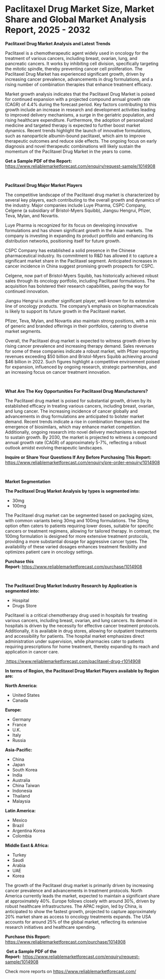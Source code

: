 <p><h1>Paclitaxel Drug Market Size, Market Share and Global Market Analysis Report, 2025 - 2032</h1></p><p><strong>Paclitaxel Drug Market Analysis and Latest Trends</strong></p>
<p><p>Paclitaxel is a chemotherapeutic agent widely used in oncology for the treatment of various cancers, including breast, ovarian, lung, and pancreatic cancers. It works by inhibiting cell division, specifically targeting the mitotic spindle, thereby preventing cancer cell proliferation. The Paclitaxel Drug Market has experienced significant growth, driven by increasing cancer prevalence, advancements in drug formulations, and a rising number of combination therapies that enhance treatment efficacy.</p><p>Market growth analysis indicates that the Paclitaxel Drug Market is poised for continued expansion with a projected compound annual growth rate (CAGR) of 4.4% during the forecast period. Key factors contributing to this growth include an increase in research and development activities leading to improved delivery mechanisms, a surge in the geriatric population, and rising healthcare expenditure. Furthermore, the adoption of personalized medicine and targeted therapy is expected to further boost market dynamics. Recent trends highlight the launch of innovative formulations, such as nanoparticle albumin-bound paclitaxel, which aim to improve therapeutic outcomes and reduce side effects. The ongoing focus on early diagnosis and novel therapeutic combinations will likely sustain the momentum of the Paclitaxel Drug Market in the years to come.</p></p>
<p><strong>Get a Sample PDF of the Report:&nbsp;</strong> <a href="https://www.reliablemarketforecast.com/enquiry/request-sample/1014908?utm_campaign=2397&utm_medium=2&utm_source=Github&utm_content=ia&utm_term=06032025&utm_id=paclitaxel-drug">https://www.reliablemarketforecast.com/enquiry/request-sample/1014908</a></p>
<p>&nbsp;</p>
<p><strong>Paclitaxel Drug Major Market Players</strong></p>
<p><p>The competitive landscape of the Paclitaxel drug market is characterized by several key players, each contributing to the overall growth and dynamics of the industry. Major companies include Luye Pharma, CSPC Company, Celgene (a subsidiary of Bristol-Myers Squibb), Jiangsu Hengrui, Pfizer, Teva, Mylan, and Novartis.</p><p>Luye Pharma is recognized for its focus on developing innovative formulations and has shown significant growth in the Asian markets. The company is investing in expanding its product portfolio and enhancing its distribution networks, positioning itself for future growth.</p><p>CSPC Company has established a solid presence in the Chinese pharmaceutical industry. Its commitment to R&D has allowed it to capture a significant market share in the Paclitaxel segment. Anticipated increases in cancer incidence in China suggest promising growth prospects for CSPC.</p><p>Celgene, now part of Bristol-Myers Squibb, has historically achieved robust sales through its oncology portfolio, including Paclitaxel formulations. The acquisition has bolstered their research capabilities, paving the way for continued innovation.</p><p>Jiangsu Hengrui is another significant player, well-known for its extensive line of oncology products. The company’s emphasis on biopharmaceuticals is likely to support its future growth in the Paclitaxel market. </p><p>Pfizer, Teva, Mylan, and Novartis also maintain strong positions, with a mix of generic and branded offerings in their portfolios, catering to diverse market segments.</p><p>Overall, the Paclitaxel drug market is expected to witness growth driven by rising cancer prevalence and increasing therapy demand. Sales revenues for some of these companies indicate a robust market, with Pfizer reporting revenues exceeding $50 billion and Bristol-Myers Squibb achieving around $46 billion in 2022. Such figures highlight a competitive environment poised for expansion, influenced by ongoing research, strategic partnerships, and an increasing focus on cancer treatment innovation.</p></p>
<p>&nbsp;</p>
<p><strong>What Are The Key Opportunities For Paclitaxel Drug Manufacturers?</strong></p>
<p><p>The Paclitaxel drug market is poised for substantial growth, driven by its established efficacy in treating various cancers, including breast, ovarian, and lung cancer. The increasing incidence of cancer globally and advancements in drug formulations are anticipated to bolster market demand. Recent trends indicate a rise in combination therapies and the emergence of biosimilars, which may enhance market competition. Additionally, ongoing research into novel delivery mechanisms is expected to sustain growth. By 2030, the market is projected to witness a compound annual growth rate (CAGR) of approximately 5-7%, reflecting a robust outlook amidst evolving therapeutic landscapes.</p></p>
<p><strong>Inquire or Share Your Questions If Any Before Purchasing This Report:</strong> <a href="https://www.reliablemarketforecast.com/enquiry/pre-order-enquiry/1014908?utm_campaign=2397&utm_medium=2&utm_source=Github&utm_content=ia&utm_term=06032025&utm_id=paclitaxel-drug">https://www.reliablemarketforecast.com/enquiry/pre-order-enquiry/1014908</a></p>
<p>&nbsp;</p>
<p><strong>Market Segmentation</strong></p>
<p><strong>The Paclitaxel Drug Market Analysis by types is segmented into:</strong></p>
<p><ul><li>30mg</li><li>100mg</li></ul></p>
<p><p>The Paclitaxel drug market can be segmented based on packaging sizes, with common variants being 30mg and 100mg formulations. The 30mg option often caters to patients requiring lower doses, suitable for specific cancers or treatment regimens, allowing for tailored therapy. In contrast, the 100mg formulation is designed for more extensive treatment protocols, providing a more substantial dosage for aggressive cancer types. The availability of these varied dosages enhances treatment flexibility and optimizes patient care in oncology settings.</p></p>
<p><strong>Purchase this Report:&nbsp;</strong><a href="https://www.reliablemarketforecast.com/purchase/1014908?utm_campaign=2397&utm_medium=2&utm_source=Github&utm_content=ia&utm_term=06032025&utm_id=paclitaxel-drug">https://www.reliablemarketforecast.com/purchase/1014908</a></p>
<p>&nbsp;</p>
<p><strong>The Paclitaxel Drug Market Industry Research by Application is segmented into:</strong></p>
<p><ul><li>Hospital</li><li>Drugs Store</li></ul></p>
<p><p>Paclitaxel is a critical chemotherapy drug used in hospitals for treating various cancers, including breast, ovarian, and lung cancers. Its demand in hospitals is driven by the necessity for effective cancer treatment protocols. Additionally, it is available in drug stores, allowing for outpatient treatments and accessibility for patients. The hospital market emphasizes direct administration under supervision, while pharmacies cater to patients requiring prescriptions for home treatment, thereby expanding its reach and application in cancer care.</p></p>
<p><a href="https://www.reliablemarketforecast.com/paclitaxel-drug-r1014908?utm_campaign=2397&utm_medium=2&utm_source=Github&utm_content=ia&utm_term=06032025&utm_id=paclitaxel-drug">&nbsp;https://www.reliablemarketforecast.com/paclitaxel-drug-r1014908</a></p>
<p><strong>In terms of Region, the Paclitaxel Drug Market Players available by Region are:</strong></p>
<p>
    <p> <strong> North America: </strong>
        <ul>
            <li>United States</li>
            <li>Canada</li>
        </ul>
        </p> 
    <p> <strong> Europe: </strong>
        <ul>
            <li>Germany</li>
            <li>France</li>
            <li>U.K.</li>
            <li>Italy</li>
            <li>Russia</li>
        </ul>
        </p> 
    <p> <strong> Asia-Pacific: </strong>
        <ul>
            <li>China</li>
            <li>Japan</li>
            <li>South Korea</li>
            <li>India</li>
            <li>Australia</li>
            <li>China Taiwan</li>
            <li>Indonesia</li>
            <li>Thailand</li>
            <li>Malaysia</li>
        </ul>
        </p> 
    <p> <strong> Latin America: </strong>
        <ul>
            <li>Mexico</li>
            <li>Brazil</li>
            <li>Argentina Korea</li>
            <li>Colombia</li>
        </ul>
        </p> 
    <p> <strong> Middle East & Africa: </strong>
        <ul>
            <li>Turkey</li>
            <li>Saudi</li>
            <li>Arabia</li>
            <li>UAE</li>
            <li>Korea</li>
        </ul>
    </p>
    </p>
<p><p>The growth of the Paclitaxel drug market is primarily driven by increasing cancer prevalence and advancements in treatment protocols. North America currently leads the market, expected to maintain a significant share at approximately 40%. Europe follows closely with around 30%, driven by robust healthcare infrastructures. The APAC region, led by China, is anticipated to show the fastest growth, projected to capture approximately 20% market share as access to oncology treatments expands. The USA accounts for around 25% of the global market, reflecting its extensive research initiatives and healthcare spending.</p></p>
<p><strong>Purchase this Report: </strong><a href="https://www.reliablemarketforecast.com/purchase/1014908?utm_campaign=2397&utm_medium=2&utm_source=Github&utm_content=ia&utm_term=06032025&utm_id=paclitaxel-drug">https://www.reliablemarketforecast.com/purchase/1014908</a></p>
<p>&nbsp;<strong>Get a Sample PDF of the Report:&nbsp;&nbsp;</strong><a href="https://www.reliablemarketforecast.com/enquiry/request-sample/1014908?utm_campaign=2397&utm_medium=2&utm_source=Github&utm_content=ia&utm_term=06032025&utm_id=paclitaxel-drug">https://www.reliablemarketforecast.com/enquiry/request-sample/1014908</a></p>
<p><strong></strong></p>
<p>Check more reports on <a href="https://www.reliablemarketforecast.com/?utm_campaign=2397&utm_medium=2&utm_source=Github&utm_content=ia&utm_term=06032025&utm_id=paclitaxel-drug">https://www.reliablemarketforecast.com/</a></p>